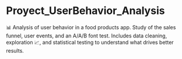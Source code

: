 # Proyect_UserBehavior_Analysis
📊 Analysis of user behavior in a food products app. Study of the sales funnel, user events, and an A/A/B font test. Includes data cleaning, exploration 📈, and statistical testing to understand what drives better results.
